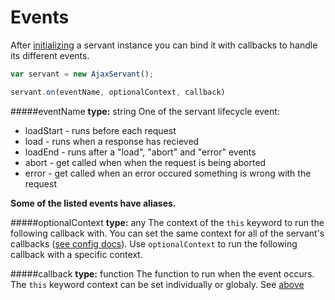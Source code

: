 Events
======
After [initializing](./init.md) a servant instance you can bind it with callbacks to handle its different events.

```js
var servant = new AjaxServant();

servant.on(eventName, optionalContext, callback)
```


#####eventName
**type:** string
One of the servant lifecycle event:
* loadStart - runs before each request
* load - runs when a response has recieved
* loadEnd - runs after a "load", "abort" and "error" events
* abort - get called when when the request is being aborted
* error - get called when an error occured something is wrong with the request

**Some of the listed events have aliases.**

#####optionalContext
**type:** any
The context of the `this` keyword to run the following callback with.
You can set the same context for all of the servant's callbacks ([see config docs](./init.md)). Use `optionalContext` to run the following callback with a specific context.

#####callback
**type:** function
The function to run when the event occurs. The `this` keyword context can be set individually or globaly. See [above](#optionlcontext)
